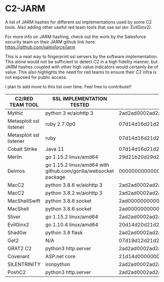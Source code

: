 # C2-JARM
A list of JARM hashes for different ssl implementations used by some C2 tools. Also adding other useful red team tools that use ssl (ex: EvilGinx2).

For more info on JARM hashing, check out the work by the Salesforce security team on their JARM github link here: https://github.com/salesforce/jarm

This is a neat way to fingerprint ssl servers by the software implementation. This alone would not be sufficient to detect C2 in a high fidelity manner, but JARM hashes coupled with other high value indicators would certainly be of value. This also highlights the need for red teams to ensure their C2 infra is not exposed for public access.

I plan to add more to this list over time. Feel free to contribute!!


| C2/RED TEAM TOOL |      SSL IMPLEMENTATION TESTED      |                           JARM HASH                            |                    LINK TO TOOL                  |
|---------|------------------------------|----------------------------------------------------------------|--------------------------------------------------|
| Mythic  | python 3 w/aiohttp 3 | 2ad2ad0002ad2ad00042d42d000000ad9bf51cc3f5a1e29eecb81d0c7b06eb | https://github.com/its-a-feature/Mythic          |
| Metasploit ssl listener | ruby 2.7.0p0 | 07d14d16d21d21d00042d43d000000aa99ce74e2c6d013c745aa52b5cc042d | https://github.com/rapid7/metasploit-framework |
| Metasploit ssl listener | ruby | 07d14d16d21d21d07c42d43d000000f50d155305214cf247147c43c0f1a823 | https://github.com/rapid7/metasploit-framework |
| Cobalt Strike | Java 11 | 07d14d16d21d21d07c42d41d00041d24a458a375eef0c576d23a7bab9a9fb1 | https://www.cobaltstrike.com/ |
| Merlin | go 1.15.2 linux/amd64 | 29d21b20d29d29d21c41d21b21b41d494e0df9532e75299f15ba73156cee38 | https://github.com/Ne0nd0g/merlin |
| Deimos | go 1.15.2 linux/amd64 with github.com/gorilla/websocket package | 00000000000000000041d00000041d9535d5979f591ae8e547c5e5743e5b64 | https://github.com/DeimosC2/DeimosC2 |
| MacC2 | python 3.8.6 w/aiohttp 3 | 2ad2ad0002ad2ad22c42d42d000000faabb8fd156aa8b4d8a37853e1063261 | https://github.com/cedowens/MacC2 |
| MacC2 | python 3.8.2 w/aiohttp 3 | 2ad2ad0002ad2ad00042d42d000000ad9bf51cc3f5a1e29eecb81d0c7b06eb | https://github.com/cedowens/MacC2 |
| MacShellSwift | python 3.8.6 socket | 2ad000000000000000000000000000eeebf944d0b023a00f510f06a29b4f46 | https://github.com/cedowens/MacShellSwift |
| MacShell | python 3.8.6 socket | 2ad000000000000000000000000000eeebf944d0b023a00f510f06a29b4f46 | https://github.com/cedowens/MacShellSwift |
| Sliver | go 1.15.2 linux/amd64 | 2ad2ad0002ad2ad00041d2ad2ad41da5207249a18099be84ef3c8811adc883 | https://github.com/BishopFox/sliver |
| EvilGinx2 | go 1.10.4 linux/amd64 | 20d14d20d21d20d20c20d14d20d20daddf8a68a1444c74b6dbe09910a511e6 | https://github.com/kgretzky/evilginx2 |
| Shad0w | python 3.8 flask | 2ad2ad0002ad2ad00042d42d000000ad9bf51cc3f5a1e29eecb81d0c7b06eb | https://github.com/bats3c/shad0w |
| Get2 | N/A | 07d19d12d21d21d07c07d19d07d21da5a8ab90bcc6bf8bbc6fbec4bcaa8219 | |
| GRAT2 C2 | python3 http.server | 2ad2ad0002ad2ad00042d42d000000ad9bf51cc3f5a1e29eecb81d0c7b06eb | https://github.com/r3nhat/GRAT2 |
| Covenant | ASP.net core | 21d14d00000000021c21d14d21d21d1ee8ae98bf3ef941e91529a93ac62b8b | https://github.com/cobbr/Covenant |
| SILENTRINITY | ironpython | 2ad2ad0002ad2ad00042d42d000000ad9bf51cc3f5a1e29eecb81d0c7b06eb | https://github.com/byt3bl33d3r/SILENTTRINITY |
| PoshC2 | python3 http.server | 2ad2ad0002ad2ad22c42d42d000000faabb8fd156aa8b4d8a37853e1063261 | https://github.com/nettitude/PoshC2
